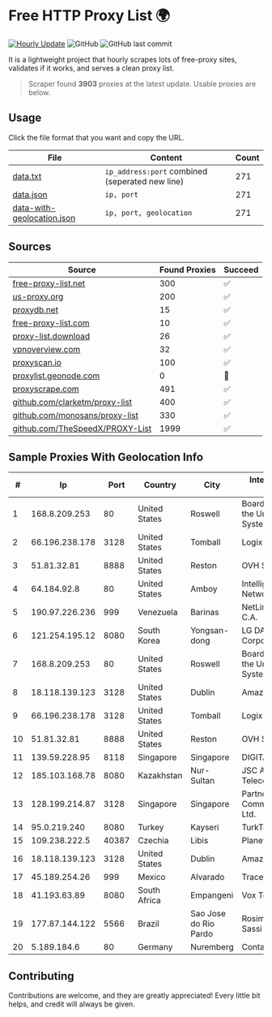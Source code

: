 
# Free HTTP Proxy List 🌍

[![Hourly Update](https://github.com/mertguvencli/http-proxy-list/actions/workflows/main.yml/badge.svg?branch=main)](https://github.com/mertguvencli/http-proxy-list/actions/workflows/main.yml)
![GitHub](https://img.shields.io/github/license/mertguvencli/http-proxy-list)
![GitHub last commit](https://img.shields.io/github/last-commit/mertguvencli/http-proxy-list)

It is a lightweight project that hourly scrapes lots of free-proxy sites, validates if it works, and serves a clean proxy list.


> Scraper found **3903** proxies at the latest update. Usable proxies are below.

## Usage

Click the file format that you want and copy the URL.


|File|Content|Count|
|----|-------|-----|
|[data.txt](https://raw.githubusercontent.com/mertguvencli/http-proxy-list/main/proxy-list/data.txt)|`ip_address:port` combined (seperated new line)|271|
|[data.json](https://raw.githubusercontent.com/mertguvencli/http-proxy-list/main/proxy-list/data.json)|`ip, port`|271|
|[data-with-geolocation.json](https://raw.githubusercontent.com/mertguvencli/http-proxy-list/main/proxy-list/data-with-geolocation.json)|`ip, port, geolocation`|271|

## Sources

|Source|Found Proxies|Succeed|
|------|-------------|-------|
|[free-proxy-list.net](https://free-proxy-list.net)|300|✅|
|[us-proxy.org](https://www.us-proxy.org)|200|✅|
|[proxydb.net](http://proxydb.net)|15|✅|
|[free-proxy-list.com](https://free-proxy-list.com/?page=&port=&type%5B%5D=http&type%5B%5D=https&up_time=0&search=Search)|10|✅|
|[proxy-list.download](https://www.proxy-list.download/HTTP)|26|✅|
|[vpnoverview.com](https://vpnoverview.com/privacy/anonymous-browsing/free-proxy-servers)|32|✅|
|[proxyscan.io](https://www.proxyscan.io)|100|✅|
|[proxylist.geonode.com](https://proxylist.geonode.com/api/proxy-list?limit=300&page=1&sort_by=lastChecked&sort_type=desc&protocols=http,https)|0|🚫|
|[proxyscrape.com](https://api.proxyscrape.com/v2/?request=displayproxies&protocol=http&timeout=10000&country=all&ssl=all&anonymity=all)|491|✅|
|[github.com/clarketm/proxy-list](https://raw.githubusercontent.com/clarketm/proxy-list/master/proxy-list-raw.txt)|400|✅|
|[github.com/monosans/proxy-list](https://raw.githubusercontent.com/monosans/proxy-list/main/proxies/http.txt)|330|✅|
|[github.com/TheSpeedX/PROXY-List](https://raw.githubusercontent.com/TheSpeedX/PROXY-List/master/http.txt)|1999|✅|


## Sample Proxies With Geolocation Info

|#|Ip|Port|Country|City|Internet Service Provider|
|-|--|----|-------|----|-------------------------|
|1|168.8.209.253|80|United States|Roswell|Board of Regents of the University System of Georgia|
|2|66.196.238.178|3128|United States|Tomball|Logix|
|3|51.81.32.81|8888|United States|Reston|OVH SAS|
|4|64.184.92.8|80|United States|Amboy|Intelligent Fiber Network|
|5|190.97.226.236|999|Venezuela|Barinas|NetLink América C.A.|
|6|121.254.195.12|8080|South Korea|Yongsan-dong|LG DACOM Corporation|
|7|168.8.209.253|80|United States|Roswell|Board of Regents of the University System of Georgia|
|8|18.118.139.123|3128|United States|Dublin|Amazon.com, Inc.|
|9|66.196.238.178|3128|United States|Tomball|Logix|
|10|51.81.32.81|8888|United States|Reston|OVH SAS|
|11|139.59.228.95|8118|Singapore|Singapore|DIGITALOCEAN|
|12|185.103.168.78|8080|Kazakhstan|Nur-Sultan|JSC Alma Telecommunications|
|13|128.199.214.87|3128|Singapore|Singapore|Partner Communications Ltd.|
|14|95.0.219.240|8080|Turkey|Kayseri|TurkTelecom|
|15|109.238.222.5|40387|Czechia|Libis|Planet A, a.s.|
|16|18.118.139.123|3128|United States|Dublin|Amazon.com, Inc.|
|17|45.189.254.26|999|Mexico|Alvarado|Tracered SA De CV|
|18|41.193.63.89|8080|South Africa|Empangeni|Vox Telecom|
|19|177.87.144.122|5566|Brazil|Sao Jose do Rio Pardo|Rosimara Bertoluci Sassi Sampaio Eireli|
|20|5.189.184.6|80|Germany|Nuremberg|Contabo GmbH|



## Contributing

Contributions are welcome, and they are greatly appreciated! Every
little bit helps, and credit will always be given.

